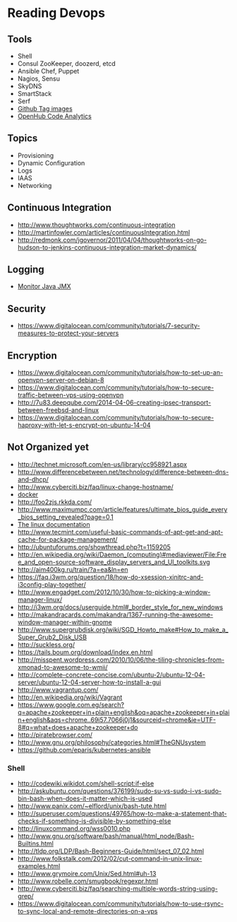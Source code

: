 # Reading Devops

## Tools

* Shell
* Consul ZooKeeper, doozerd, etcd
* Ansible Chef, Puppet
* Nagios, Sensu
* SkyDNS
* SmartStack
* Serf
* [Github Tag images](http://shields.io/)
* [OpenHub Code Analytics](https://www.openhub.net)

## Topics

* Provisioning
* Dynamic Configuration
* Logs
* IAAS
* Networking

## Continuous Integration

- http://www.thoughtworks.com/continuous-integration
- http://martinfowler.com/articles/continuousIntegration.html
- http://redmonk.com/jgovernor/2011/04/04/thoughtworks-on-go-hudson-to-jenkins-continuous-integration-market-dynamics/

## Logging

* [Monitor Java JMX](https://www.lullabot.com/articles/monitor-java-with-jmx)

## Security

* https://www.digitalocean.com/community/tutorials/7-security-measures-to-protect-your-servers

## Encryption

* https://www.digitalocean.com/community/tutorials/how-to-set-up-an-openvpn-server-on-debian-8
* https://www.digitalocean.com/community/tutorials/how-to-secure-traffic-between-vps-using-openvpn
* http://7u83.deepqube.com/2014-04-06-creating-ipsec-transport-between-freebsd-and-linux
* https://www.digitalocean.com/community/tutorials/how-to-secure-haproxy-with-let-s-encrypt-on-ubuntu-14-04

## Not Organized yet

* http://technet.microsoft.com/en-us/library/cc958921.aspx
* http://www.differencebetween.net/technology/difference-between-dns-and-dhcp/
* http://www.cyberciti.biz/faq/linux-change-hostname/
* [docker](https://www.youtube.com/watch?v=Q5POuMHxW-0)
* http://foo2zjs.rkkda.com/
* http://www.maximumpc.com/article/features/ultimate_bios_guide_every_bios_setting_revealed?page=0,1
* [The linux documentation](http://www.tldp.org/LDP/abs/html/index.html)
* http://www.tecmint.com/useful-basic-commands-of-apt-get-and-apt-cache-for-package-management/
* http://ubuntuforums.org/showthread.php?t=1159205
* http://en.wikipedia.org/wiki/Daemon_(computing)#mediaviewer/File:Free_and_open-source-software_display_servers_and_UI_toolkits.svg
* http://aim400kg.ru/train/?a=ea&ln=en
* https://faq.i3wm.org/question/18/how-do-xsession-xinitrc-and-i3config-play-together/
* http://www.engadget.com/2012/10/30/how-to-picking-a-window-manager-linux/
* http://i3wm.org/docs/userguide.html#_border_style_for_new_windows
* http://makandracards.com/makandra/1367-running-the-awesome-window-manager-within-gnome
* http://www.supergrubdisk.org/wiki/SGD_Howto_make#How_to_make_a_Super_Grub2_Disk_USB
* http://suckless.org/
* https://tails.boum.org/download/index.en.html
* http://misspent.wordpress.com/2010/10/06/the-tiling-chronicles-from-xmonad-to-awesome-to-wmii/
* http://complete-concrete-concise.com/ubuntu-2/ubuntu-12-04-server/ubuntu-12-04-server-how-to-install-a-gui
* http://www.vagrantup.com/
* http://en.wikipedia.org/wiki/Vagrant
* https://www.google.com.eg/search?q=apache+zookeeper+in+plain+english&oq=apache+zookeeper+in+plain+english&aqs=chrome..69i57.7066j0j1&sourceid=chrome&ie=UTF-8#q=what+does+apache+zookeeper+do
* http://piratebrowser.com/
* http://www.gnu.org/philosophy/categories.html#TheGNUsystem
* https://github.com/eparis/kubernetes-ansible

### Shell

* http://codewiki.wikidot.com/shell-script:if-else
* http://askubuntu.com/questions/376199/sudo-su-vs-sudo-i-vs-sudo-bin-bash-when-does-it-matter-which-is-used
* http://www.panix.com/~elflord/unix/bash-tute.html
* http://superuser.com/questions/49765/how-to-make-a-statement-that-checks-if-something-is-divisible-by-something-else
* http://linuxcommand.org/wss0010.php
* http://www.gnu.org/software/bash/manual/html_node/Bash-Builtins.html
* http://tldp.org/LDP/Bash-Beginners-Guide/html/sect_07_02.html
* http://www.folkstalk.com/2012/02/cut-command-in-unix-linux-examples.html
* http://www.grymoire.com/Unix/Sed.html#uh-13
* http://www.robelle.com/smugbook/regexpr.html
* http://www.cyberciti.biz/faq/searching-multiple-words-string-using-grep/
* https://www.digitalocean.com/community/tutorials/how-to-use-rsync-to-sync-local-and-remote-directories-on-a-vps
